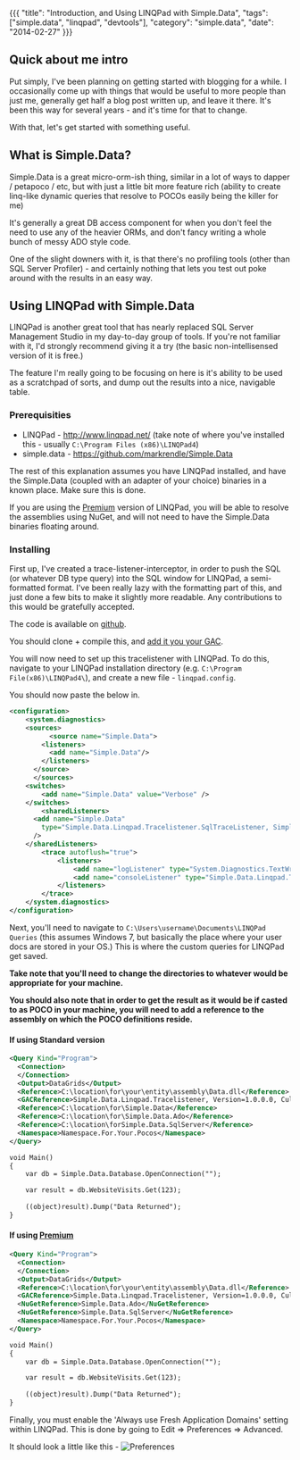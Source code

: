{{{
  "title": "Introduction, and Using LINQPad with Simple.Data",
  "tags": ["simple.data", "linqpad", "devtools"],
  "category": "simple.data",
  "date": "2014-02-27"
}}}

## Quick about me intro

Put simply, I've been planning on getting started with blogging for a while. I occasionally come up with things that would be useful to more people than just me, generally get half a blog post written up, and leave it there. It's been this way for several years - and it's time for that to change. 

With that, let's get started with something useful.

## What is Simple.Data?

Simple.Data is a great micro-orm-ish thing, similar in a lot of ways to dapper / petapoco / etc, but with just a little bit more feature rich (ability to create linq-like dynamic queries that resolve to POCOs easily being the killer for me)

It's generally a great DB access component for when you don't feel the need to use any of the heavier ORMs, and don't fancy writing a whole bunch of messy ADO style code.

One of the slight downers with it, is that there's no profiling tools (other than SQL Server Profiler) - and certainly nothing that lets you test out poke around with the results in an easy way.

## Using LINQPad with Simple.Data

LINQPad is another great tool that has nearly replaced SQL Server Management Studio in my day-to-day group of tools. If you're not familiar with it, I'd strongly recommend giving it a try (the basic non-intellisensed version of it is free.)

The feature I'm really going to be focusing on here is it's ability to be used as a scratchpad of sorts, and dump out the results into a nice, navigable table. 

### Prerequisities 

* LINQPad - http://www.linqpad.net/ (take note of where you've installed this - usually `C:\Program Files (x86)\LINQPad4`)
* simple.data - https://github.com/markrendle/Simple.Data

The rest of this explanation assumes you have LINQPad installed, and have the Simple.Data (coupled with an adapter of your choice) binaries in a known place. Make sure this is done.

If you are using the [Premium](http://www.linqpad.net/Purchase.aspx) version of LINQPad, you will be able to resolve the assemblies using NuGet, and will not need to have the Simple.Data binaries floating around.

### Installing

First up, I've created a trace-listener-interceptor, in order to push the SQL (or whatever DB type query) into the SQL window for LINQPad, a semi-formatted format. I've been really lazy with the formatting part of this, and just done a few bits to make it slightly more readable. Any contributions to this would be gratefully accepted. 

The code is available on [github](https://github.com/timbooker/Simple.Data.Linqpad.Tracelistener). 

You should clone + compile this, and [add it you your GAC](http://msdn.microsoft.com/en-us/library/dkkx7f79.aspx).

You will now need to set up this tracelistener with LINQPad. To do this, navigate to your LINQPad installation directory (e.g. `C:\Program File(x86)\LINQPad4\`), and create a new file - `linqpad.config`.

You should now paste the below in.

```xml
<configuration>
    <system.diagnostics>
	<sources>
	      <source name="Simple.Data">
        <listeners>
          <add name="Simple.Data"/>
        </listeners>
      </source>
	  </sources>
	<switches>
		<add name="Simple.Data" value="Verbose" />
	</switches>
	    <sharedListeners>
      <add name="Simple.Data"
        type="Simple.Data.Linqpad.Tracelistener.SqlTraceListener, Simple.Data.Linqpad.Tracelistener, Version=1.0.0.0, Culture=neutral, PublicKeyToken=568be0996a7cc8bf"
      />
    </sharedListeners>
    	<trace autoflush="true">
    		<listeners>
    			<add name="logListener" type="System.Diagnostics.TextWriterTraceListener" initializeData="cat.log" />
    			<add name="consoleListener" type="Simple.Data.Linqpad.Tracelistener.SqlTraceListener, Simple.Data.Linqpad.Tracelistener, Version=1.0.0.0, Culture=neutral, PublicKeyToken=568be0996a7cc8bf"/>
    		</listeners>
    	</trace>
    </system.diagnostics>
</configuration>
```


Next, you'll need to navigate to `C:\Users\username\Documents\LINQPad Queries` (this assumes Windows 7, but basically the place where your user docs are stored in your OS.) This is where the custom queries for LINQPad get saved. 

__Take note that you'll need to change the directories to whatever would be appropriate for your machine.__

__You should also note that in order to get the result as it would be if casted to as POCO in your machine, you will need to add a reference to the assembly on which the POCO definitions reside.__

#### If using Standard version
```xml
<Query Kind="Program">
  <Connection>
  </Connection>
  <Output>DataGrids</Output>
  <Reference>C:\location\for\your\entity\assembly\Data.dll</Reference>
  <GACReference>Simple.Data.Linqpad.Tracelistener, Version=1.0.0.0, Culture=neutral, PublicKeyToken=568be0996a7cc8bf</GACReference>
  <Reference>C:\location\for\Simple.Data</Reference>
  <Reference>C:\location\for\Simple.Data.Ado</Reference>
  <Reference>C:\location\forSimple.Data.SqlServer</Reference>
  <Namespace>Namespace.For.Your.Pocos</Namespace>
</Query>

void Main()
{
 	var db = Simple.Data.Database.OpenConnection("");

	var result = db.WebsiteVisits.Get(123);
	
	((object)result).Dump("Data Returned");
}
```

#### If using [Premium](http://www.linqpad.net/Purchase.aspx) 
```xml
<Query Kind="Program">
  <Connection>
  </Connection>
  <Output>DataGrids</Output>
  <Reference>C:\location\for\your\entity\assembly\Data.dll</Reference>
  <GACReference>Simple.Data.Linqpad.Tracelistener, Version=1.0.0.0, Culture=neutral, PublicKeyToken=568be0996a7cc8bf</GACReference>
  <NuGetReference>Simple.Data.Ado</NuGetReference>
  <NuGetReference>Simple.Data.SqlServer</NuGetReference>
  <Namespace>Namespace.For.Your.Pocos</Namespace>
</Query>

void Main()
{
 	var db = Simple.Data.Database.OpenConnection("");

	var result = db.WebsiteVisits.Get(123);
	
	((object)result).Dump("Data Returned");
}
```

Finally, you must enable the 'Always use Fresh Application Domains' setting within LINQPad. This is done by going to Edit => Preferences => Advanced.

It should look a little like this - 
![Preferences](http://i.imgur.com/EqgygNx.png "Preferences")


